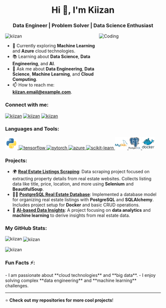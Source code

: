 <h1 align="center">Hi 👋, I'm Kiizan</h1>
<h3 align="center">Data Engineer | Problem Solver | Data Science Enthusiast</h3>

<img align="right" alt="Coding" width="200" height="200" src="https://i.postimg.cc/YSzgKQ3m/big-data-grayscale-curved-net-1217-2000.png">

<p align="left"> <img src="https://komarev.com/ghpvc/?username=kiizan&label=Profile%20views&color=0e75b6&style=flat" alt="kiizan" /> </p>

- 🌱 Currently exploring **Machine Learning** and **Azure** cloud technologies.
- 📚 Learning about **Data Science**, **Data Engineering**, and **AI**.
- 💬 Ask me about **Data Engineering**, **Data Science**, **Machine Learning**, and **Cloud Computing**.
- 📫 How to reach me: **kiizan.email@example.com**.

<h3 align="left">Connect with me:</h3>
<p align="left">
  <a href="https://linkedin.com/in/kiizan" target="blank"><img align="center" src="https://raw.githubusercontent.com/rahuldkjain/github-profile-readme-generator/master/src/images/icons/Social/linked-in-alt.svg" alt="kiizan" height="30" width="40" /></a>
  <a href="https://twitter.com/kiizan" target="blank"><img align="center" src="https://raw.githubusercontent.com/rahuldkjain/github-profile-readme-generator/master/src/images/icons/Social/twitter.svg" alt="kiizan" height="30" width="40" /></a>
  <a href="https://medium.com/@kiizan" target="blank"><img align="center" src="https://raw.githubusercontent.com/rahuldkjain/github-profile-readme-generator/master/src/images/icons/Social/medium.svg" alt="kiizan" height="30" width="40" /></a>
</p>

<h3 align="left">Languages and Tools:</h3>
<p align="left">
  <a href="https://www.python.org" target="_blank" rel="noreferrer"> <img src="https://raw.githubusercontent.com/devicons/devicon/master/icons/python/python-original.svg" alt="python" width="40" height="40"/> </a>
  <a href="https://www.tensorflow.org/" target="_blank" rel="noreferrer"> <img src="https://www.vectorlogo.zone/logos/tensorflow/tensorflow-icon.svg" alt="tensorflow" width="40" height="40"/> </a>
  <a href="https://pytorch.org" target="_blank" rel="noreferrer"> <img src="https://upload.wikimedia.org/wikipedia/commons/c/cf/PyTorch_logo_icon.png" alt="pytorch" width="40" height="40"/> </a>
  <a href="https://azure.microsoft.com/en-us/" target="_blank" rel="noreferrer"> <img src="https://upload.wikimedia.org/wikipedia/commons/4/47/Microsoft_Azure_Logo.svg" alt="azure" width="40" height="40"/> </a>
  <a href="https://scikit-learn.org/" target="_blank" rel="noreferrer"> <img src="https://upload.wikimedia.org/wikipedia/commons/0/05/Scikit_learn_logo_small.svg" alt="scikit-learn" width="40" height="40"/> </a>
  <a href="https://www.mysql.com/" target="_blank" rel="noreferrer"> <img src="https://raw.githubusercontent.com/devicons/devicon/master/icons/mysql/mysql-original-wordmark.svg" alt="mysql" width="40" height="40"/> </a>
  <a href="https://www.postgresql.org/" target="_blank" rel="noreferrer"> <img src="https://raw.githubusercontent.com/devicons/devicon/master/icons/postgresql/postgresql-original-wordmark.svg" alt="postgresql" width="40" height="40"/> </a>
  <a href="https://www.docker.com/" target="_blank" rel="noreferrer"> <img src="https://raw.githubusercontent.com/devicons/devicon/master/icons/docker/docker-original-wordmark.svg" alt="docker" width="40" height="40"/> </a>
</p>

<h3 align="left">Projects:</h3>

- 🌍 **[Real Estate Listings Scraping](https://github.com/kiizan/real-estate-listings-scraping)**: Data scraping project focused on extracting property details from real estate websites. Collects listing data like title, price, location, and more using **Selenium** and **BeautifulSoup**.
- 🧑‍💻 **[PostgreSQL Real Estate Database](https://github.com/kiizan/real-estate-database)**: Implemented a database model for organizing real estate listings with **PostgreSQL** and **SQLAlchemy**. Includes project setup for **Docker** and basic CRUD operations.
- 🤖 **[AI-based Data Insights](https://github.com/kiizan/ai-based-data-insights)**: A project focusing on **data analytics** and **machine learning** to derive insights from real estate data.

<h3 align="left">My GitHub Stats:</h3>
<p><img align="left" src="https://github-readme-stats.vercel.app/api/top-langs?username=kiizan&show_icons=true&locale=en&layout=compact" alt="kiizan" /></p>

<p>&nbsp;<img align="center" src="https://github-readme-stats.vercel.app/api?username=kiizan&show_icons=true&locale=en" alt="kiizan" /></p>

<p><img align="center" src="https://github-readme-streak-stats.herokuapp.com/?user=kiizan&" alt="kiizan" /></p>

<h3 align="left">Fun Facts ⚡:</h3>
- I am passionate about **cloud technologies** and **big data**.
- I enjoy solving complex **data engineering** and **machine learning** challenges.

---

⭐ **Check out my repositories for more cool projects**!
